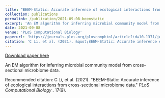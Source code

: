 ```yaml
---
title: "BEEM-Static: Accurate inference of ecological interactions from cross-sectional microbiome data"
collection: publications
permalink: /publication/2021-09-08-beemstatic
excerpt: 'An EM algorithm for inferring microbial community model from cross-sectional microbiome data.'
date: 2021-09-08
venue: 'PLoS Computational Biology'
paperurl: 'https://journals.plos.org/ploscompbiol/article?id=10.1371/journal.pcbi.1009343'
citation: 'C Li, et al. (2021). &quot;BEEM-Static: Accurate inference of ecological interactions from cross-sectional microbiome data.&quot; <i> PLoS Computational Biology </i>. 17(9).'
---
```


<a href='https://journals.plos.org/ploscompbiol/article?id=10.1371/journal.pcbi.1009343'>Download paper here</a>

An EM algorithm for inferring microbial community model from cross-sectional microbiome data.

Recommended citation: C Li, et al. (2021). "BEEM-Static: Accurate inference of ecological interactions from cross-sectional microbiome data." <i> PLoS Computational Biology </i>. 17(9).